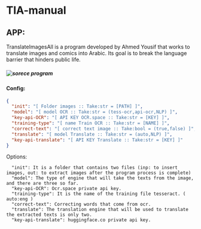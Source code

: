 # TIA-manual

## APP:

TranslateImagesAll is a program developed by Ahmed Yousif that works to translate images and comics into Arabic. Its goal is to break the language barrier that hinders public life.

##### ![sorece program](https://github.com/ahmed4sy/Transimgs-sorece)

#### Config:

```json
{
  "init": "[ Folder images :: Take:str = [PATH] ]",
  "model": "[ model OCR :: Take:str = (tess-ocr,api-ocr,NLP) ]",
  "key-api-OCR": "[ API KEY OCR.space :: Take:str = [KEY] ]",
  "training-type": "[ name Train OCR :: Take:str = [NAME] ]",
  "correct-text": "[ correct text image :: Take:bool = (true,false) ]",
  "translate": "[ model Translate :: Take:str = (auto,NLP) ]",
  "key-api-translate": "[ API KEY Translate :: Take:str = [KEY] ]"
}
```

Options:

```
  "init": It is a folder that contains two files (inp: to insert images, out: to extract images after the program process is complete)
  "model": The type of engine that will take the texts from the image, and there are three so far.
  "key-api-OCR": Ocr.space private api key.
  "training-type": It is the name of the training file tesseract. ( auto:eng )
  "correct-text": Correcting words that come from ocr.
  "translate": The translation engine that will be used to translate the extracted texts is only two.
  "key-api-translate": huggingface.co private api key.
```
